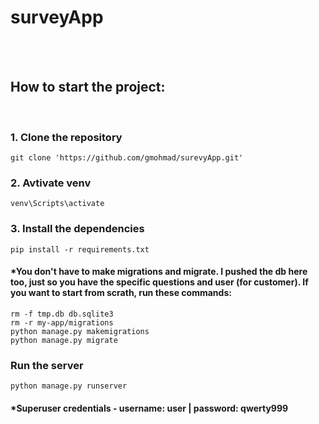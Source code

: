 # surveyApp

<br><br>

## How to start the project:
<br>

### 1. Clone the repository
```
git clone 'https://github.com/gmohmad/surevyApp.git'
```
### 2. Avtivate venv
```
venv\Scripts\activate
```
### 3. Install the dependencies
```
pip install -r requirements.txt
```
#### *You don't have to make migrations and migrate. I pushed the db here too, just so you have the specific questions and user (for customer). If you want to start from scrath, run these commands:
```
rm -f tmp.db db.sqlite3
rm -r my-app/migrations
python manage.py makemigrations
python manage.py migrate
```
### Run the server
```
python manage.py runserver
```
#### *Superuser credentials - username: user | password: qwerty999
